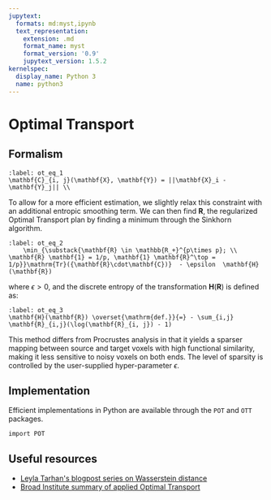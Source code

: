 ```yaml
---
jupytext:
  formats: md:myst,ipynb
  text_representation:
    extension: .md
    format_name: myst
    format_version: '0.9'
    jupytext_version: 1.5.2
kernelspec:
  display_name: Python 3
  name: python3
---
```


# Optimal Transport

## Formalism

```{math}
:label: ot_eq_1
\mathbf{C}_{i, j}(\mathbf{X}, \mathbf{Y}) = ||\mathbf{X}_i - \mathbf{Y}_j|| \\
```

To allow for a more efficient estimation, we slightly relax this constraint with an additional entropic smoothing term. We can then find $\mathbf{R}$, the regularized Optimal Transport plan by finding a minimum through the Sinkhorn algorithm.

```{math}
:label: ot_eq_2
    \min_{\substack{\mathbf{R} \in \mathbb{R_+}^{p\times p}; \\ \mathbf{R} \mathbf{1} = 1/p, \mathbf{1} \mathbf{R}^\top = 1/p}}\mathrm{Tr}({\mathbf{R}\cdot\mathbf{C})}  - \epsilon  \mathbf{H}(\mathbf{R})
```

where $\epsilon > 0$, and  the discrete entropy of the transformation $\mathbf{H}(\mathbf{R})$ is defined as:

```{math}
:label: ot_eq_3
\mathbf{H}(\mathbf{R}) \overset{\mathrm{def.}}{=} - \sum_{i,j} \mathbf{R}_{i,j}(\log(\mathbf{R}_{i, j}) - 1)
```

This method differs from Procrustes analysis in that it yields a sparser mapping between source and target voxels with high functional similarity, making it less sensitive to noisy voxels on both ends. The level of sparsity is controlled by the user-supplied hyper-parameter $\epsilon$.

## Implementation

Efficient implementations in Python are available through the `POT` and `OTT` packages.

```{code-cell} python3
import POT
```

## Useful resources

- [Leyla Tarhan's blogpost series on Wasserstein distance](http://lytarhan.rbind.io/categories/wasserstein-distance/)
- [Broad Institute summary of applied Optimal Transport](https://www.youtube.com/watch?v=aio1lAE-h_I)
